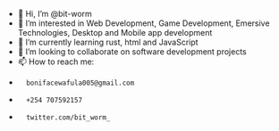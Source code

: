 - 👋 Hi, I’m @bit-worm
- 👀 I’m interested in Web Development, Game Development, Emersive Technologies, Desktop and Mobile app development
- 🌱 I’m currently learning rust, html and JavaScript
- 💞️ I’m looking to collaborate on software development projects
- 📫 How to reach me:
-       bonifacewafula005@gmail.com
-       +254 707592157
-       twitter.com/bit_worm_

<!---
bit-worm/bit-worm is a ✨ special ✨ repository because its `README.md` (this file) appears on your GitHub profile.
You can click the Preview link to take a look at your changes.
--->
